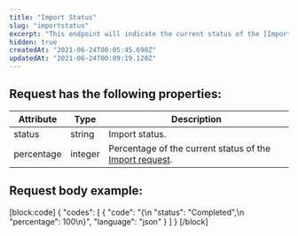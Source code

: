 ```yaml
---
title: "Import Status"
slug: "importstatus"
excerpt: "This endpoint will indicate the current status of the [Import request](https://developers.vtex.com/vtex-rest-api/reference/import?showHidden=a2b51#importxlsx)."
hidden: true
createdAt: "2021-06-24T00:05:45.690Z"
updatedAt: "2021-06-24T00:09:19.120Z"
---
```

## Request has the following properties:

| Attribute              | Type             | Description                                                                                                                                                                                                  |
| ---------------------- | ---------------- | ------------------------------------------------------------------------------------------------------------------------------------------------------------------------------------------------------------ |
| status | string           | Import status.                                                                                                                                            |
| percentage | integer           | Percentage of the current status of the [Import request](https://developers.vtex.com/vtex-rest-api/reference/import?showHidden=a2b51#importxlsx).   

## Request body example:
[block:code]
{
  "codes": [
    {
      "code": "{\n    \"status\": \"Completed\",\n    \"percentage\": 100\n}",
      "language": "json"
    }
  ]
}
[/block]